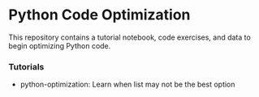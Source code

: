 # Python Code Optimization

This repository contains a tutorial notebook, code exercises, and data to begin
optimizing Python code.

### Tutorials

* python-optimization: Learn when list may not be the best option 
